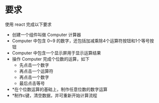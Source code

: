 # 要求

使用 react 完成以下要求

- 创建一个组件叫做 Computer 计算器
- Computer 中包含 0~9 的数字，还包括加减乘除4个运算符按钮和1个等号按钮
- Computer 中包含一个显示屏用于显示运算结果
- 操作 Computer 完成个位数的运算，如下
  - 先点击一个数字
  - 再点击一个运算符
  - 再点击一个数字
  - 最后点击等号
- *在个位数运算的基础上，制作任意位数的数字运算
- *制作c键，清空数据，并可重新开始计算流程